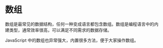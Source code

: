 # 数组
数组是最常见的数据结构，任何一种变成语言都包含数组。数组是编程语言中的内建类型，通常效率很高，可以满足不同需求的数据存储。

JavaScript 中的数组也异常强大，内置很多方法，便于大家操作数组。